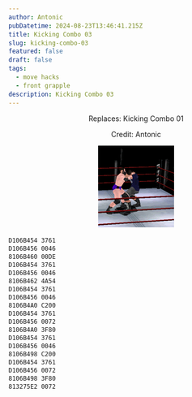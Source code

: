 ```yaml
---
author: Antonic
pubDatetime: 2024-08-23T13:46:41.215Z
title: Kicking Combo 03
slug: kicking-combo-03
featured: false
draft: false
tags:
  - move hacks
  - front grapple
description: Kicking Combo 03
---
```

<center>
Replaces: Kicking Combo 01 <p>
Credit: Antonic

![Big Ending](/src/assets/images/gifs/kicking-combo-03.gif)
</center>

```text
D106B454 3761
D106B456 0046
8106B460 00DE
D106B454 3761
D106B456 0046
8106B462 4A54
D106B454 3761
D106B456 0046
8106B4A0 C200
D106B454 3761
D106B456 0072
8106B4A0 3F80
D106B454 3761
D106B456 0046
8106B498 C200
D106B454 3761
D106B456 0072
8106B498 3F80
813275E2 0072
```
